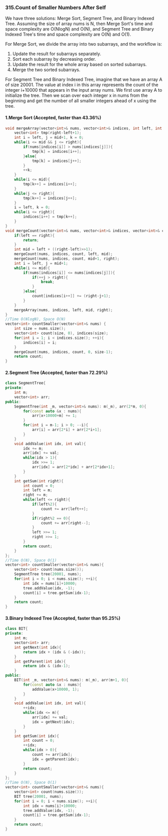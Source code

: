 ### 315.Count of Smaller Numbers After Self

We have three solutions: Merge Sort, Segment Tree, and Binary Indexed Tree. Assuming the size of array nums is N, then Merge Sort's time and space complexity are O(NlogN) and O(N), and Segment Tree and Binary Indexed Tree's time and space complexity are O(N) and O(1).

For Merge Sort, we divide the array into two subarrays, and the workflow is:

1. Update the result for subarrays separately.
2. Sort each subarray by decreasing order.
3. Update the result for the whole array based on sorted subarrays.
4. Merge the two sorted subarrays.

For Segment Tree and Binary Indexed Tree, imagine that we have an array A of size 20001. The value at index i in this array represents the count of the integer i+10000 that appears in the input array nums. We first use array A to initialize the tree. Then we scan over each integer x in nums from the beginning and get the number of all smaller integers ahead of x  using the tree.

#### 1.Merge Sort (Accepted, faster than 43.36%)

```C++
void mergeArray(vector<int>& nums, vector<int>& indices, int left, int mid, int right){
    vector<int> tmp(right-left+1);
    int i = left, j = mid+1, k = 0;
    while(i <= mid && j <= right){
        if(nums[indices[i]] > nums[indices[j]]){
            tmp[k] = indices[i++];
        }else{
            tmp[k] = indices[j++];
        }
        ++k;
    }
    while(i <= mid){
        tmp[k++] = indices[i++];
    }
    while(j <= right){
        tmp[k++] = indices[j++];      
    }
    i = left, k = 0;
    while(i <= right){
        indices[i++] = tmp[k++];
    }
}
void mergeCount(vector<int>& nums, vector<int>& indices, vector<int>& count, int left, int right){
    if(left == right){
        return;
    }
    int mid = left + ((right-left)>>1);
    mergeCount(nums, indices, count, left, mid);
    mergeCount(nums, indices, count, mid+1, right);
    int i = left, j = mid+1;
    while(i <= mid){
        if(nums[indices[i]] <= nums[indices[j]]){
            if(++j > right){
                break;
            }
        }else{
            count[indices[i++]] += (right-j+1);
        }
    }
    mergeArray(nums, indices, left, mid, right);
}
//Time O(NlogN), Space O(N)
vector<int> countSmaller(vector<int>& nums) {
    int size = nums.size();
    vector<int> count(size, 0), indices(size);
    for(int i = 1; i < indices.size(); ++i){
        indices[i] = i;
    }
    mergeCount(nums, indices, count, 0, size-1);
    return count;
}
```

#### 2.Segment Tree (Accepted, faster than 72.29%)

```C++
class SegmentTree{
private:
    int m;
    vector<int> arr;
public:
    SegmentTree(int _m, vector<int>& nums): m(_m), arr(2*m, 0){
        for(const auto &x : nums){
            arr[x+10000+m] += 1;
        }
        for(int i = m-1; i > 0; --i){
            arr[i] = arr[2*i] + arr[2*i+1];
        }
    }
    void addValue(int idx, int val){
        idx += m;
        arr[idx] += val;
        while(idx > 1){
            idx >>= 1;
            arr[idx] = arr[2*idx] + arr[2*idx+1];
        }
    }
    int getSum(int right){
        int count = 0;
        int left = m;
        right += m;
        while(left <= right){
            if(left%2){
                count += arr[left++];
            }
            if(right%2 == 0){
                count += arr[right--];
            }
            left >>= 1;
            right >>= 1;
        }
        return count;
    }
};
//Time O(N), Space O(1)
vector<int> countSmaller(vector<int>& nums){
    vector<int> count(nums.size());
    SegmentTree tree(20001, nums);
    for(int i = 0; i < nums.size(); ++i){
        int idx = nums[i]+10000;
        tree.addValue(idx, -1);
        count[i] = tree.getSum(idx-1);
    }
    return count;
}

```

#### 3.Binary Indexed Tree (Accepted, faster than 95.25%)

```C++
class BIT{
private:
    int m;
    vector<int> arr;
    int getNext(int idx){
        return idx + (idx & (-idx));
    }
    int getParent(int idx){
        return idx & (idx-1);
    }
public:
    BIT(int _m, vector<int>& nums): m(_m), arr(m+1, 0){
        for(const auto &x : nums){
            addValue(x+10000, 1);
        }
    }
    void addValue(int idx, int val){
        ++idx;
        while(idx <= m){
            arr[idx] += val;
            idx = getNext(idx);
        }
    }
    int getSum(int idx){
        int count = 0;
        ++idx;
        while(idx > 0){
            count += arr[idx];
            idx = getParent(idx);
        }
        return count;
    }
};
//Time O(N), Space O(1)
vector<int> countSmaller(vector<int>& nums){
    vector<int> count(nums.size());
    BIT tree(20001, nums);
    for(int i = 0; i < nums.size(); ++i){
        int idx = nums[i]+10000;
        tree.addValue(idx, -1);
        count[i] = tree.getSum(idx-1);
    }
    return count;
}
```

